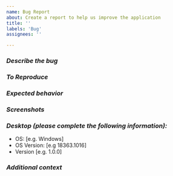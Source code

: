 ```yaml
---
name: Bug Report
about: Create a report to help us improve the application
title: ''
labels: 'Bug'
assignees: ''

---
```


### _**Describe the bug**_
<!-- A clear and concise description of what the bug is. -->

### _**To Reproduce**_
<!--  Steps to reproduce the behavior:
1. Go to '...'
2. Click on '....'
3. Scroll down to '....'
4. See error -->

### _**Expected behavior**_
<!--  A clear and concise description of what you expected to happen. -->

### _**Screenshots**_
<!--  If applicable, add screenshots to help explain your problem. -->

### _**Desktop (please complete the following information):**_
 - OS: [e.g. Windows]
 - OS Version: [e.g 18363.1016]
 - Version [e.g. 1.0.0]

### _**Additional context**_
<!--  Add any other context about the problem here. -->
